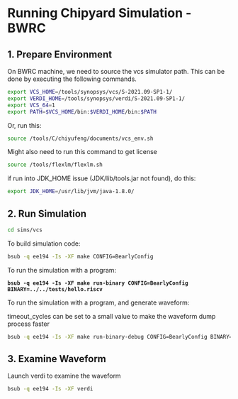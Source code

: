 # Running Chipyard Simulation - BWRC

## 1. Prepare Environment

On BWRC machine, we need to source the vcs simulator path. This can be done by executing the following commands.

```bash
export VCS_HOME=/tools/synopsys/vcs/S-2021.09-SP1-1/
export VERDI_HOME=/tools/synopsys/verdi/S-2021.09-SP1-1/
export VCS_64=1
export PATH=$VCS_HOME/bin:$VERDI_HOME/bin:$PATH
```

Or, run this:

```bash
source /tools/C/chiyufeng/documents/vcs_env.sh
```



Might also need to run this command to get license

```bash
source /tools/flexlm/flexlm.sh
```



if run into JDK\_HOME issue (JDK/lib/tools.jar not found), do this:

```bash
export JDK_HOME=/usr/lib/jvm/java-1.8.0/
```



## 2. Run Simulation

```bash
cd sims/vcs
```



To build simulation code:

```bash
bsub -q ee194 -Is -XF make CONFIG=BearlyConfig
```



To run the simulation with a program:

<pre class="language-bash"><code class="lang-bash"><strong>bsub -q ee194 -Is -XF make run-binary CONFIG=BearlyConfig BINARY=../../tests/hello.riscv
</strong></code></pre>



To run the simulation with a program, and generate waveform:

timeout\_cycles can be set to a small value to make the waveform dump process faster

```bash
bsub -q ee194 -Is -XF make run-binary-debug CONFIG=BearlyConfig BINARY=../../tests/hello.riscv timeout_cycles=10000

```



## 3. Examine Waveform

Launch verdi to examine the waveform

```bash
bsub -q ee194 -Is -XF verdi
```












